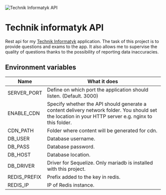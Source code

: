 ![Technik Informatyk API](https://user-images.githubusercontent.com/59766830/171714336-e0e5a66b-bd34-4060-8443-75e92d2ff172.jpg)

# Technik informatyk API

Rest api for my [Technik Informatyk](https://play.google.com/store/apps/details?id=jebok.itexam) application.
The task of this project is to provide questions and exams to the app.
It also allows me to supervise the quality of questions thanks to the possibility of reporting data inaccuracies.

## Environment variables

| Name         | What it does                                                                                                                                          |
|--------------|-------------------------------------------------------------------------------------------------------------------------------------------------------|
| SERVER_PORT  | Define on which port the application should listen. (Default. 3000)                                                                                   |
| ENABLE_CDN   | Specify whether the API should generate a content delivery network folder. You should set the location in your HTTP server e.g. nginx to this folder. |
| CDN_PATH     | Folder where content will be generated for cdn.                                                                                                       |
| DB_USER      | Database username.                                                                                                                                    |
| DB_PASS      | Database password.                                                                                                                                    |
| DB_HOST      | Database location.                                                                                                                                    |
| DB_DRIVER    | Driver for Sequelize. Only mariadb is installed with this project.                                                                                    |
| REDIS_PREFIX | Prefix added to the key in redis.                                                                                                                     |
| REDIS_IP     | IP of Redis instance.                                                                                                                                 |                                                                                                      |
